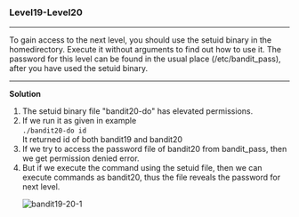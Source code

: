 ### Level19-Level20

<hr>
To gain access to the next level, you should use the setuid binary in the homedirectory. Execute it without arguments to find out how to use it. The password for this level can be found in the usual place (/etc/bandit_pass), after you have used the setuid binary.
<hr/>

<b>Solution</b><br/>

<p>
<ol>

<li>The setuid binary file "bandit20-do" has elevated permissions.</li>
<li>If we run it as given in example<br/>
<code>./bandit20-do id</code><br/>
It returned id of both bandit19 and bandit20
</li>

<li>If we try to access the password file of bandit20 from bandit_pass, then we get permission denied error.</li>
<li>But if we execute the command using the setuid file, then we can execute commands as bandit20, thus the file reveals the password for next level.</li>

![bandit19-20-1](https://user-images.githubusercontent.com/88927842/182456499-c82a8e6a-e77e-4065-928a-8967a0c94be0.png)

</ol>
</p>